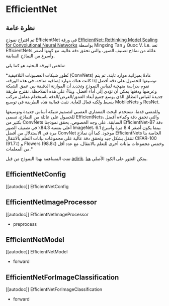 # EfficientNet

## نظرة عامة
تم اقتراح نموذج EfficientNet في ورقة [EfficientNet: Rethinking Model Scaling for Convolutional Neural Networks](https://arxiv.org/abs/1905.11946) بواسطة Mingxing Tan و Quoc V. Le. تعد EfficientNets عائلة من نماذج تصنيف الصور، والتي تحقق دقة عالية، مع كونها أصغر وأسرع من النماذج السابقة.

ملخص الورقة البحثية هو كما يلي:

*تُطور شبكات العصبونات التلافيفية (ConvNets) عادةً بميزانية موارد ثابتة، ثم يتم توسيعها للحصول على دقة أفضل إذا كانت هناك موارد إضافية متاحة. في هذه الورقة، نقوم بدراسة منهجية لقياس النموذج وتحديد أن الموازنة الدقيقة بين عمق الشبكة وعرضها ودقتها يمكن أن تؤدي إلى أداء أفضل. وبناءً على هذه الملاحظة، نقترح طريقة جديدة لقياس النطاق الذي يوسع جميع أبعاد العمق/العرض/الدقة باستخدام معامل مركب بسيط ولكنه فعال للغاية. نثبت فعالية هذه الطريقة في توسيع MobileNets و ResNet.

وللمضي قدما، نستخدم البحث المعماري العصبي لتصميم شبكة أساس جديدة وتوسيعها للحصول على عائلة من النماذج، تسمى EfficientNets، والتي تحقق دقة وكفاءة أفضل بكثير من ConvNets السابقة. على وجه الخصوص، يحقق نموذجنا EfficientNet-B7 دقة أعلى بنسبة 84.3٪ في تصنيف الصور ImageNet، بينما يكون أصغر 8.4 مرة وأسرع 6.1 مرة في الاستدلال من أفضل ConvNet موجود. كما أن نماذج EfficientNets الخاصة بنا تنتقل بشكل جيد وتحقق دقة عالية على مجموعات بيانات التعلم بالانتقال CIFAR-100 (91.7٪) و Flowers (98.8٪) وخمس مجموعات بيانات أخرى للتعلم بالانتقال، مع عدد أقل من المعلمات.*

تمت المساهمة بهذا النموذج من قبل [adirik](https://huggingface.co/adirik). يمكن العثور على الكود الأصلي [هنا](https://github.com/tensorflow/tpu/tree/master/models/official/efficientnet).

## EfficientNetConfig

[[autodoc]] EfficientNetConfig

## EfficientNetImageProcessor

[[autodoc]] EfficientNetImageProcessor

- preprocess

## EfficientNetModel

[[autodoc]] EfficientNetModel

- forward

## EfficientNetForImageClassification

[[autodoc]] EfficientNetForImageClassification

- forward
